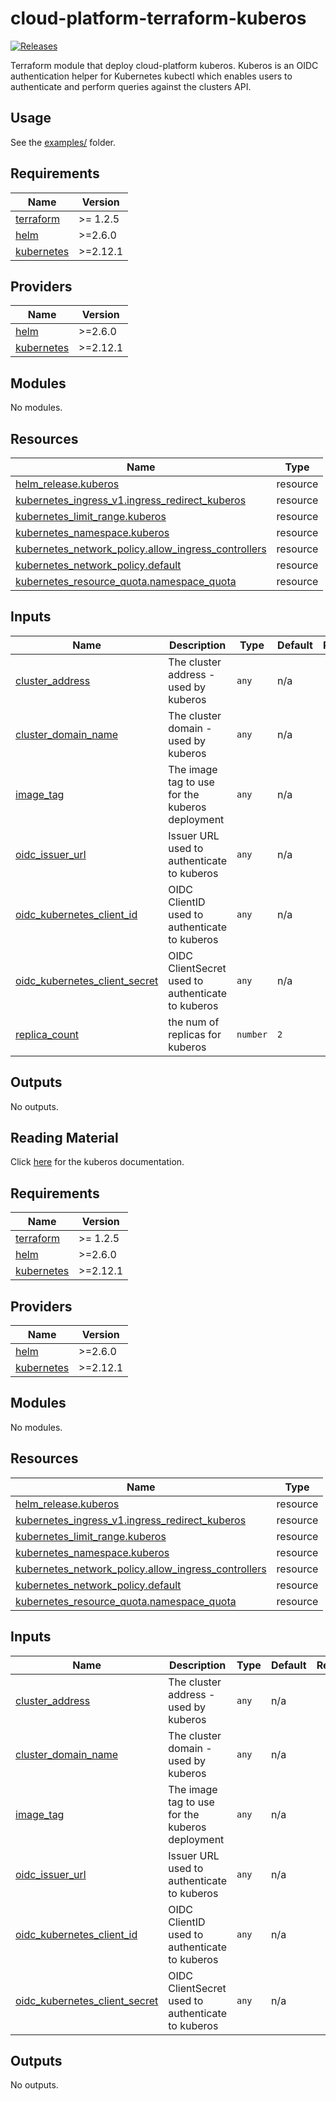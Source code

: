 # cloud-platform-terraform-kuberos

<a href="https://github.com/ministryofjustice/cloud-platform-terraform-kuberos/releases">
  <img src="https://img.shields.io/github/release/ministryofjustice/cloud-platform-terraform-kuberos/all.svg" alt="Releases" />
</a>

Terraform module that deploy cloud-platform kuberos. Kuberos is an OIDC authentication helper for Kubernetes kubectl which enables users to authenticate and perform queries against the clusters API. 

## Usage

See the [examples/](examples/) folder.

<!-- BEGIN_TF_DOCS -->
## Requirements

| Name | Version |
|------|---------|
| <a name="requirement_terraform"></a> [terraform](#requirement\_terraform) | >= 1.2.5 |
| <a name="requirement_helm"></a> [helm](#requirement\_helm) | >=2.6.0 |
| <a name="requirement_kubernetes"></a> [kubernetes](#requirement\_kubernetes) | >=2.12.1 |

## Providers

| Name | Version |
|------|---------|
| <a name="provider_helm"></a> [helm](#provider\_helm) | >=2.6.0 |
| <a name="provider_kubernetes"></a> [kubernetes](#provider\_kubernetes) | >=2.12.1 |

## Modules

No modules.

## Resources

| Name | Type |
|------|------|
| [helm_release.kuberos](https://registry.terraform.io/providers/hashicorp/helm/latest/docs/resources/release) | resource |
| [kubernetes_ingress_v1.ingress_redirect_kuberos](https://registry.terraform.io/providers/hashicorp/kubernetes/latest/docs/resources/ingress_v1) | resource |
| [kubernetes_limit_range.kuberos](https://registry.terraform.io/providers/hashicorp/kubernetes/latest/docs/resources/limit_range) | resource |
| [kubernetes_namespace.kuberos](https://registry.terraform.io/providers/hashicorp/kubernetes/latest/docs/resources/namespace) | resource |
| [kubernetes_network_policy.allow_ingress_controllers](https://registry.terraform.io/providers/hashicorp/kubernetes/latest/docs/resources/network_policy) | resource |
| [kubernetes_network_policy.default](https://registry.terraform.io/providers/hashicorp/kubernetes/latest/docs/resources/network_policy) | resource |
| [kubernetes_resource_quota.namespace_quota](https://registry.terraform.io/providers/hashicorp/kubernetes/latest/docs/resources/resource_quota) | resource |

## Inputs

| Name | Description | Type | Default | Required |
|------|-------------|------|---------|:--------:|
| <a name="input_cluster_address"></a> [cluster\_address](#input\_cluster\_address) | The cluster address - used by kuberos | `any` | n/a | yes |
| <a name="input_cluster_domain_name"></a> [cluster\_domain\_name](#input\_cluster\_domain\_name) | The cluster domain - used by kuberos | `any` | n/a | yes |
| <a name="input_image_tag"></a> [image\_tag](#input\_image\_tag) | The image tag to use for the kuberos deployment | `any` | n/a | yes |
| <a name="input_oidc_issuer_url"></a> [oidc\_issuer\_url](#input\_oidc\_issuer\_url) | Issuer URL used to authenticate to kuberos | `any` | n/a | yes |
| <a name="input_oidc_kubernetes_client_id"></a> [oidc\_kubernetes\_client\_id](#input\_oidc\_kubernetes\_client\_id) | OIDC ClientID used to authenticate to kuberos | `any` | n/a | yes |
| <a name="input_oidc_kubernetes_client_secret"></a> [oidc\_kubernetes\_client\_secret](#input\_oidc\_kubernetes\_client\_secret) | OIDC ClientSecret used to authenticate to kuberos | `any` | n/a | yes |
| <a name="input_replica_count"></a> [replica\_count](#input\_replica\_count) | the num of replicas for kuberos | `number` | `2` | no |

## Outputs

No outputs.
<!-- END_TF_DOCS -->

## Reading Material

Click [here](https://github.com/helm/charts/tree/master/stable/kuberos#configuration) for the kuberos documentation.
<!-- BEGIN_TF_DOCS -->
## Requirements

| Name | Version |
|------|---------|
| <a name="requirement_terraform"></a> [terraform](#requirement\_terraform) | >= 1.2.5 |
| <a name="requirement_helm"></a> [helm](#requirement\_helm) | >=2.6.0 |
| <a name="requirement_kubernetes"></a> [kubernetes](#requirement\_kubernetes) | >=2.12.1 |

## Providers

| Name | Version |
|------|---------|
| <a name="provider_helm"></a> [helm](#provider\_helm) | >=2.6.0 |
| <a name="provider_kubernetes"></a> [kubernetes](#provider\_kubernetes) | >=2.12.1 |

## Modules

No modules.

## Resources

| Name | Type |
|------|------|
| [helm_release.kuberos](https://registry.terraform.io/providers/hashicorp/helm/latest/docs/resources/release) | resource |
| [kubernetes_ingress_v1.ingress_redirect_kuberos](https://registry.terraform.io/providers/hashicorp/kubernetes/latest/docs/resources/ingress_v1) | resource |
| [kubernetes_limit_range.kuberos](https://registry.terraform.io/providers/hashicorp/kubernetes/latest/docs/resources/limit_range) | resource |
| [kubernetes_namespace.kuberos](https://registry.terraform.io/providers/hashicorp/kubernetes/latest/docs/resources/namespace) | resource |
| [kubernetes_network_policy.allow_ingress_controllers](https://registry.terraform.io/providers/hashicorp/kubernetes/latest/docs/resources/network_policy) | resource |
| [kubernetes_network_policy.default](https://registry.terraform.io/providers/hashicorp/kubernetes/latest/docs/resources/network_policy) | resource |
| [kubernetes_resource_quota.namespace_quota](https://registry.terraform.io/providers/hashicorp/kubernetes/latest/docs/resources/resource_quota) | resource |

## Inputs

| Name | Description | Type | Default | Required |
|------|-------------|------|---------|:--------:|
| <a name="input_cluster_address"></a> [cluster\_address](#input\_cluster\_address) | The cluster address - used by kuberos | `any` | n/a | yes |
| <a name="input_cluster_domain_name"></a> [cluster\_domain\_name](#input\_cluster\_domain\_name) | The cluster domain - used by kuberos | `any` | n/a | yes |
| <a name="input_image_tag"></a> [image\_tag](#input\_image\_tag) | The image tag to use for the kuberos deployment | `any` | n/a | yes |
| <a name="input_oidc_issuer_url"></a> [oidc\_issuer\_url](#input\_oidc\_issuer\_url) | Issuer URL used to authenticate to kuberos | `any` | n/a | yes |
| <a name="input_oidc_kubernetes_client_id"></a> [oidc\_kubernetes\_client\_id](#input\_oidc\_kubernetes\_client\_id) | OIDC ClientID used to authenticate to kuberos | `any` | n/a | yes |
| <a name="input_oidc_kubernetes_client_secret"></a> [oidc\_kubernetes\_client\_secret](#input\_oidc\_kubernetes\_client\_secret) | OIDC ClientSecret used to authenticate to kuberos | `any` | n/a | yes |

## Outputs

No outputs.
<!-- END_TF_DOCS -->